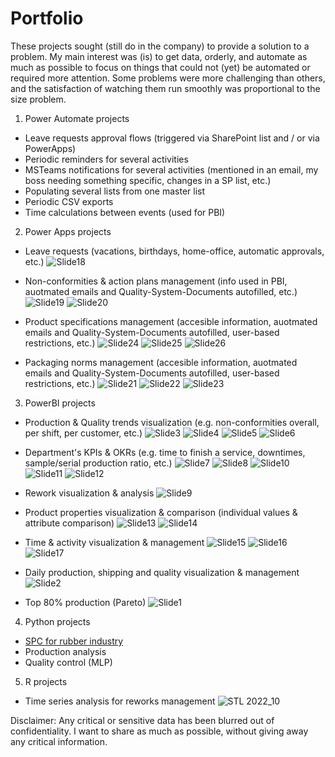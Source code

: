 # Portfolio
These projects sought (still do in the company) to provide a solution to a problem. 
My main interest was (is) to get data, orderly, and automate as much as possible to focus on things that could not (yet) be automated or required more attention.
Some problems were more challenging than others, and the satisfaction of watching them run smoothly was proportional to the size problem. 


1. Power Automate projects
  - Leave requests approval flows (triggered via SharePoint list and / or via PowerApps)
  - Periodic reminders for several activities
  - MSTeams notifications for several activities (mentioned in an email, my boss needing something specific, changes in a SP list, etc.)
  - Populating several lists from one master list
  - Periodic CSV exports
  - Time calculations between events (used for PBI)

2. Power Apps projects
  - Leave requests (vacations, birthdays, home-office, automatic approvals, etc.)
  ![Slide18](https://user-images.githubusercontent.com/85533464/224120177-9a580cd3-9f4a-4906-9066-8efaa0df1880.JPG)


  - Non-conformities & action plans management (info used in PBI, auotmated emails and Quality-System-Documents autofilled, etc.)
  ![Slide19](https://user-images.githubusercontent.com/85533464/224120368-46b66024-74c1-42b5-83bf-4f94516d7c73.JPG)
  ![Slide20](https://user-images.githubusercontent.com/85533464/224120403-8c5b3f6a-edab-471b-ad7e-2af65ab6d547.JPG)

  
  - Product specifications management (accesible information, auotmated emails and Quality-System-Documents autofilled, user-based restrictions, etc.)
  ![Slide24](https://user-images.githubusercontent.com/85533464/224120686-ad60ad48-e8cb-44e8-a691-32efa8cf3fe0.JPG)
  ![Slide25](https://user-images.githubusercontent.com/85533464/224120693-7b098569-131e-447b-933f-94d02253165d.JPG)
  ![Slide26](https://user-images.githubusercontent.com/85533464/224120704-c5600e7e-9d11-4961-abfe-615927e182d5.JPG)


  - Packaging norms management (accesible information, auotmated emails and Quality-System-Documents autofilled, user-based restrictions, etc.)
  ![Slide21](https://user-images.githubusercontent.com/85533464/224120878-a2758303-acbb-40f1-af49-3f56a01fa10a.JPG)
  ![Slide22](https://user-images.githubusercontent.com/85533464/224120981-a9f22709-8a13-414b-bc21-d3bbf079ec6d.JPG)
  ![Slide23](https://user-images.githubusercontent.com/85533464/224120992-88f148a7-e0a9-438f-9366-9a8e894ebd17.JPG)


3. PowerBI projects
  - Production & Quality trends visualization (e.g. non-conformities overall, per shift, per customer, etc.)
  ![Slide3](https://user-images.githubusercontent.com/85533464/224119906-0766d009-f289-4fb0-a72b-4a0f4c6a0348.JPG)
  ![Slide4](https://user-images.githubusercontent.com/85533464/224119924-f67e78a4-9bb4-4d2c-9174-427f60ce5ab6.JPG)
  ![Slide5](https://user-images.githubusercontent.com/85533464/224119941-a9995796-91e3-4743-9d25-dc993c23c0dd.JPG)
  ![Slide6](https://user-images.githubusercontent.com/85533464/224119955-a715a2b3-ca24-497c-88f2-0dc3dc0611db.JPG)


  - Department's KPIs & OKRs (e.g. time to finish a service, downtimes, sample/serial production ratio, etc.)
  ![Slide7](https://user-images.githubusercontent.com/85533464/224119157-128faa2d-2e35-4801-a273-49779e2284ae.JPG)
  ![Slide8](https://user-images.githubusercontent.com/85533464/224119170-95569b13-a613-4842-8214-d4d952ebf4a2.JPG)
  ![Slide10](https://user-images.githubusercontent.com/85533464/224119196-7e0e282e-68e0-429d-8e62-1eae59a17e79.JPG)
  ![Slide11](https://user-images.githubusercontent.com/85533464/224119227-52ad8255-3b26-4610-8aec-876525a21760.JPG)
  ![Slide12](https://user-images.githubusercontent.com/85533464/224119241-340910f1-e0f6-459d-a871-a55f7fea027d.JPG)

  
  - Rework visualization & analysis
  ![Slide9](https://user-images.githubusercontent.com/85533464/224118967-2cf746fb-322f-487c-afc1-26bb432793e9.JPG)

  
  - Product properties visualization & comparison (individual values & attribute comparison)
  ![Slide13](https://user-images.githubusercontent.com/85533464/224118805-8971bde4-4daa-4049-846e-18efe19a000d.JPG)
  ![Slide14](https://user-images.githubusercontent.com/85533464/224118823-107f85ca-48f8-4683-86a2-60cee1dd3ac6.JPG)
  
  
  - Time & activity visualization & management 
  ![Slide15](https://user-images.githubusercontent.com/85533464/224118710-6e0cd104-ad5e-4473-85ee-0ad8581a2df5.JPG)
  ![Slide16](https://user-images.githubusercontent.com/85533464/224118723-7148177a-f1da-454f-9535-4767d42af7be.JPG)
  ![Slide17](https://user-images.githubusercontent.com/85533464/224118774-2599f7d4-e94b-4ace-8b9c-0eec63889bf4.JPG)

  
  - Daily production, shipping and quality visualization & management
  ![Slide2](https://user-images.githubusercontent.com/85533464/224118375-3f069d78-37c6-4bb4-af18-3f014ae5cd6a.JPG)
  
  - Top 80% production (Pareto)
  ![Slide1](https://user-images.githubusercontent.com/85533464/224118330-607db370-4530-4e56-9373-a5473baaf7d1.JPG)


4. Python projects
  - [SPC for rubber industry](https://github.com/mr1023/SPC)
  - Production analysis
  - Quality control (MLP)

5. R projects
  - Time series analysis for reworks management
  ![STL 2022_10](https://user-images.githubusercontent.com/85533464/224121595-cdf7ab1a-1f7f-4d24-a5cf-3b527965845d.png)



Disclaimer: Any critical or sensitive data has been blurred out of confidentiality. 
I want to share as much as possible, without giving away any critical information. 

